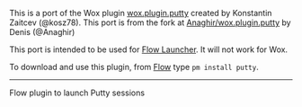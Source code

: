 This is a port of the Wox plugin [wox.plugin.putty](https://github.com/kosz78/wox.plugin.putty) created by Konstantin Zaitcev (@kosz78). This port is from the fork at [Anaghir/wox.plugin.putty](https://github.com/Anaghir/wox.plugin.putty) by Denis (@Anaghir) 

This port is intended to be used for [Flow Launcher](https://github.com/Flow-Launcher/Flow.Launcher). It will not work for Wox.

To download and use this plugin, from [Flow](https://github.com/Flow-Launcher/Flow.Launcher/releases/latest) type `pm install putty`.

-------------------

Flow plugin to launch Putty sessions
